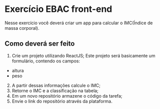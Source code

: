 # Exercício EBAC front-end
 Nesse exercício você deverá criar um app para calcular o IMC(Índice de massa corporal).

## Como deverá ser feito
1) Crie um projeto utilizando ReactJS;
Este projeto será basicamente um formulário, contendo os campos: 
- altura
- peso
2) A partir dessas informações calcule o IMC;
3) Retorne o IMC e a classificação na tabela;
4) Em um novo repositório armazene o código da tarefa;
5) Envie o link do repositório através da plataforma.